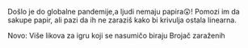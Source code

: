 Došlo je do globalne pandemije,a ljudi nemaju papira😲! Pomozi im da sakupe papir, ali pazi da ih ne zaraziš kako bi krivulja ostala linearna.


Novo:
     Više likova za igru koji se nasumičo biraju
     Brojač zaraženih
